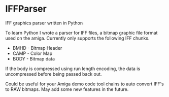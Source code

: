 # IFFParser

IFF graphics parser written in Python

To learn Python I wrote a parser for IFF files, a bitmap graphic file format used on the amiga. Currently only supports the following IFF chunks.

- BMHD - Bitmap Header
- CAMP - Color Map
- BODY - Bitmap data

If the body is compressed using run length encoding, the data is uncompressed before being passed back out.

Could be useful for your Amiga demo code tool chains to auto convert IFF's to RAW bitmaps. May add some new features in the future.
